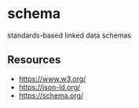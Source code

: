 # schema

standards-based linked data schemas

## Resources 

- https://www.w3.org/
- https://json-ld.org/
- https://schema.org/
